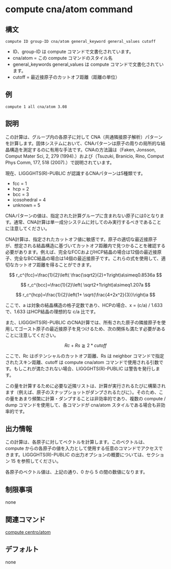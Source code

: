 # compute cna/atom command

## 構文
```
compute ID group-ID cna/atom general_keyword general_values cutoff
```

- ID、group-ID は compute コマンドで文書化されています。
- cna/atom = この compute コマンドのスタイル名
- general_keywords general_values は compute コマンドで文書化されています。
- cutoff = 最近接原子のカットオフ距離（距離の単位）

## 例
```
compute 1 all cna/atom 3.08
```

## 説明
この計算は、グループ内の各原子に対して CNA（共通隣接原子解析）パターンを計算します。固体システムにおいて、CNAパターンは原子の周りの局所的な結晶構造を測定するのに有用な手法です。CNAの方法論は（Faken, Jonsson, Comput Mater Sci, 2, 279 (1994).）および（Tsuzuki, Branicio, Rino, Comput Phys Comm, 177, 518 (2007).）で説明されています。

現在、LIGGGHTS(R)-PUBLIC が認識するCNAパターンは5種類です。

- fcc = 1
- hcp = 2
- bcc = 3
- icosohedral = 4
- unknown = 5

CNAパターンの値は、指定された計算グループに含まれない原子には0となります。通常、CNA計算は単一成分システムに対してのみ実行するべきであることに注意してください。

CNA計算は、指定されたカットオフ値に敏感です。原子の適切な最近接原子が、想定される結晶構造に基づいてカットオフ距離内で見つかることを確認する必要があります。例えば、完全なFCCおよびHCP結晶の場合は12個の最近接原子、完全なBCC結晶の場合は14個の最近接原子です。これらの式を使用して、適切なカットオフ距離を得ることができます。

$$
r_c^{fcc}=\frac{1}{2}\left( \frac{\sqrt2}{2}+1\right)a\simeq0.8536a
$$

$$
r_c^{bcc}=\frac{1}{2}\left( \sqrt2+1\right)a\simeq1.207a
$$

$$
r_c^{hcp}=\frac{1}{2}\left(1+  \sqrt{\frac{4+2x^2}{3}}\right)a
$$

ここで、a は対象の結晶構造の格子定数であり、HCPの場合、x = (c/a) / 1.633 で、1.633 はHCP結晶の理想的な c/a 比です。

また、LIGGGHTS(R)-PUBLIC のCNA計算では、所有された原子の隣接原子を使用してゴースト原子の最近接原子を見つけるため、次の関係も満たす必要があることに注意してください。

$$
Rc + Rs \geqq 2*cutoff
$$

ここで、Rc はポテンシャルのカットオフ距離、Rs は neighbor コマンドで指定されたスキン距離、cutoff は compute cna/atom コマンドで使用される引数です。もしこれが満たされない場合、LIGGGHTS(R)-PUBLIC は警告を発行します。

この量を計算するために必要な近隣リストは、計算が実行されるたびに構築されます（例えば、原子のスナップショットがダンプされるたびに）。そのため、この量をあまり頻繁に計算・ダンプすることは非効率的であり、複数の compute / dump コマンドを使用して、各コマンドが cna/atom スタイルである場合も非効率的です。

## 出力情報
この計算は、各原子に対してベクトルを計算します。このベクトルは、compute からの各原子の値を入力として使用する任意のコマンドでアクセスできます。LIGGGHTS(R)-PUBLIC の出力オプションの概要については、セクション 15 を参照してください。

各原子のベクトル値は、上記の通り、0 から 5 の間の数値になります。

## 制限事項
none

## 関連コマンド
[compute centro/atom]()

## デフォルト
none